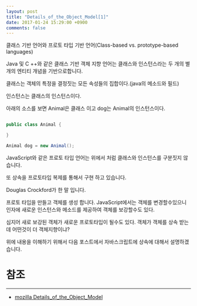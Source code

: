 ```yaml
---
layout: post
title: "Details_of_the_Object_Model[1]"
date: 2017-01-24 15:29:00 +0900
comments: false
---
```



클래스 기반 언어와 프로토 타입 기반 언어(Class-based vs. prototype-based languages)

Java 및 C ++와 같은 클래스 기반 객체 지향 언어는 클래스와 인스턴스라는 두 개의 별개의 엔티티 개념을 기반으로합니다.

클래스는 객체의 특정을 결정짓는 모든 속성들의 집합이다.(java의 메소드와 필드)

인스턴스는 클래스의 인스턴스이다.

아래의 소스를 보면 Animal은 클래스 이고 dog는 Animal의 인스턴스이다.

```java

public class Animal {

}

Animal dog = new Animal();

```

JavaScript와 같은 프로토 타입 언어는 위에서 처럼 클래스와 인스턴스를 구분짓지 않습니다.

또 상속을 프로토타입 복제를 통해서 구현 하고 있습니다. 

Douglas Crockford가 한 말 입니다.

프로토 타입을 만들고 객체를 생성 합니다. JavaScript에서는 객체를 변경할수있으니 인자에 새로운 인스턴스와 메소드를 제공하여 객체를 보강할수도 있다.

심지어 새로 보강된 객체가 새로운 프로토타입이 될수도 있다. 객체가 객체를 상속 받는데 어떤것이 더 객체지향이냐?

위에 내용을 이해하기 위해서 다음 포스트에서 자바스크립트에 상속에 대해서 설명하겠습니다.



# 참조 
-----

* [mozilla Details_of_the_Object_Model](https://developer.mozilla.org/en-US/docs/Web/JavaScript/Guide/Details_of_the_Object_Model)
